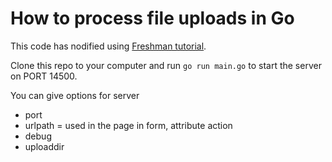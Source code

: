# How to process file uploads in Go

This code has nodified using
 [Freshman tutorial](https://freshman.tech/file-upload-golang/). 

Clone this repo to your
computer and run `go run main.go` to start the server on PORT 14500.

You can give options for server
  * port
  * urlpath = used in the page in form, attribute action
  * debug
  * uploaddir
